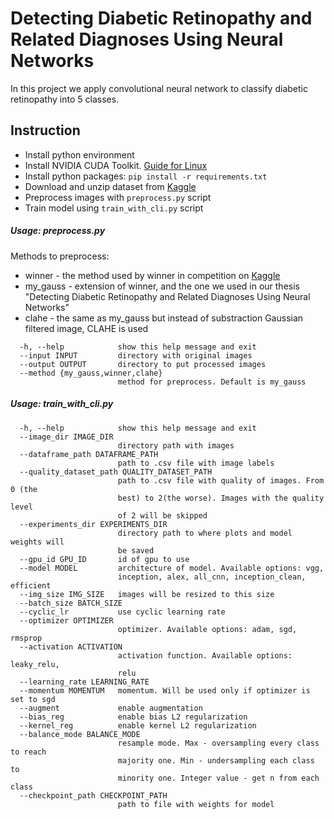 # Detecting Diabetic Retinopathy and Related Diagnoses Using Neural Networks

In this project we apply convolutional neural network to classify diabetic retinopathy into 5 classes.  

## Instruction
- Install python environment
- Install NVIDIA CUDA Toolkit. [Guide for Linux](https://docs.nvidia.com/cuda/cuda-installation-guide-linux/index.html)
- Install python packages: `pip install -r requirements.txt`
- Download and unzip dataset from [Kaggle](https://www.kaggle.com/c/diabetic-retinopathy-detection/data)
- Preprocess images with `preprocess.py` script
- Train model using `train_with_cli.py` script

##### Usage: preprocess.py
Methods to preprocess:
- winner - the method used by winner in competition on [Kaggle](https://www.kaggle.com/c/diabetic-retinopathy-detection/discussion/15801)
- my_gauss - extension of winner, and the one we used in our thesis "Detecting Diabetic Retinopathy and Related Diagnoses Using Neural Networks"
- clahe - the same as my_gauss but instead of substraction Gaussian filtered image, CLAHE is used  
```
  -h, --help            show this help message and exit
  --input INPUT         directory with original images
  --output OUTPUT       directory to put processed images
  --method {my_gauss,winner,clahe}
                        method for preprocess. Default is my_gauss
```

##### Usage: train_with_cli.py
```
  -h, --help            show this help message and exit
  --image_dir IMAGE_DIR
                        directory path with images
  --dataframe_path DATAFRAME_PATH
                        path to .csv file with image labels
  --quality_dataset_path QUALITY_DATASET_PATH
                        path to .csv file with quality of images. From 0 (the
                        best) to 2(the worse). Images with the quality level
                        of 2 will be skipped
  --experiments_dir EXPERIMENTS_DIR
                        directory path to where plots and model weights will
                        be saved
  --gpu_id GPU_ID       id of gpu to use
  --model MODEL         architecture of model. Available options: vgg,
                        inception, alex, all_cnn, inception_clean, efficient
  --img_size IMG_SIZE   images will be resized to this size
  --batch_size BATCH_SIZE
  --cyclic_lr           use cyclic learning rate
  --optimizer OPTIMIZER
                        optimizer. Available options: adam, sgd, rmsprop
  --activation ACTIVATION
                        activation function. Available options: leaky_relu,
                        relu
  --learning_rate LEARNING_RATE
  --momentum MOMENTUM   momentum. Will be used only if optimizer is set to sgd
  --augment             enable augmentation
  --bias_reg            enable bias L2 regularization
  --kernel_reg          enable kernel L2 regularization
  --balance_mode BALANCE_MODE
                        resample mode. Max - oversampling every class to reach
                        majority one. Min - undersampling each class to
                        minority one. Integer value - get n from each class
  --checkpoint_path CHECKPOINT_PATH
                        path to file with weights for model
```